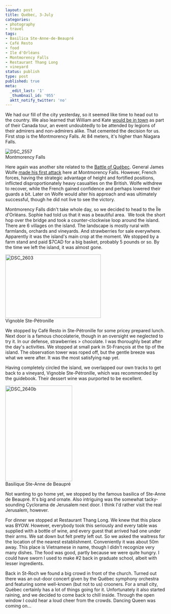 ```yaml
---
layout: post
title: Québec, 3-July
categories:
- photography
- travel
tags:
- Basilica Ste-Anne-de-Beaupré
- Café Resto
- food
- Ile d'Orléans
- Montmorency Falls
- Restaurant Thang Long
- vineyard
status: publish
type: post
published: true
meta:
  _edit_last: '1'
  _thumbnail_id: '955'
  aktt_notify_twitter: 'no'
---
```

We had our fill of the city yesterday, so it seemed like time to head out to the country. We also learned that William and Kate [would be in town](http://news.yahoo.com/prince-william-kate-undeterred-quebec-protests-174723189.html) as part of their Canada tour, an event undoubtedly to be attended by legions of their admirers and non-admirers alike. That cemented the decision for us. First stop is the Montmorency Falls. At 84 meters, it's higher than Niagara Falls.

<img title="DSC_2557" src="http://www.yentran.org/blog/wp-content/uploads/2011/07/DSC_2557.jpg" />
<figcaption>Montmorency Falls</figcaption>

Here again was another site related to the [Battle of Québec](http://en.wikipedia.org/wiki/Battle_of_Quebec_%281759%29). General James Wolfe [made his first attack](http://en.wikipedia.org/wiki/Battle_of_Beauport) here at Montmorency Falls. However, French forces, having the strategic advantage of height and fortified positions, inflicted disproportionately heavy casualties on the British. Wolfe withdrew to recover, while the French gained confidence and perhaps lowered their guards a bit. Later on Wolfe would alter his approach and was ultimately successful, though he did not live to see the victory.

Montmorency Falls didn't take whole day, so we decided to head to the Île d'Orléans. Sophie had told us that it was a beautiful area.  We took the short hop over the bridge and took a counter-clockwise loop around the island. There are 6 villages on the island. The landscape is mostly rural with farmlands, orchards and vineyards. And strawberries for sale everywhere. Apparently it was the island's main crop at the moment. We stopped by a farm stand and paid $7CAD for a big basket, probably 5 pounds or so. By the time we left the island, it was almost gone.

<img title="DSC_2603" src="http://www.yentran.org/blog/wp-content/uploads/2011/07/DSC_2603-300x199.jpg" width="300" height="199" />
<figcaption>Vignoble Ste-Pétronille</figcaption>

We stopped by Café Resto in Ste-Pétronille for some pricey prepared lunch. Next door is a famous chocolaterie, though in an oversight we neglected to try it. In our defense, strawberries > chocolate. I was thoroughly beat after the day's activities. We stopped at small park in St-François at the tip of the island. The observation tower was roped off, but the gentle breeze was what we were after. It was the most satisfying nap yet.

Having completely circled the island, we overlapped our own tracks to get back to a vineyard, Vignoble Ste-Pétronille, which was recommended by the guidebook. Their dessert wine was purported to be excellent.

<img title="DSC_2640b" src="http://www.yentran.org/blog/wp-content/uploads/2011/07/DSC_2640b-210x300.jpg" width="210" height="300" />
<figcaption>Basilique Ste-Anne de Beaupré</figcaption>

Not wanting to go home yet, we stopped by the famous basilica of Ste-Anne de Beaupré. It's big and ornate. Also intriguing was the somewhat tacky-sounding Cyclorama de Jerusalem next door. I think I'd rather visit the real Jerusalem, however.

For dinner we stopped at Restaurant Thang Long. We knew that this place was BYOW. However, everybody took this seriously and every table was supplied with a bottle of wine, and every guest that arrived had one under their arms. We sat down but felt pretty left out. So we asked the waitress for the location of the nearest establishment. Conveniently it was about 50m away. This place is Vietnamese in name, though I didn't recognize very many dishes. The food was good, partly because we were quite hungry. I could have sworn I used to make #2 back in graduate school, albeit with lesser ingredients.

Back in St-Roch we found a big crowd in front of the church. Turned out there was an out-door concert given by the Québec symphony orchestra and featuring some well-known (but not to us) crooners. For a small city, Québec certainly has a lot of things going for it. Unfortunately it also started raining, and we decided to come back to chill inside. Through the open window I could hear a loud cheer from the crowds. Dancing Queen was coming on...

